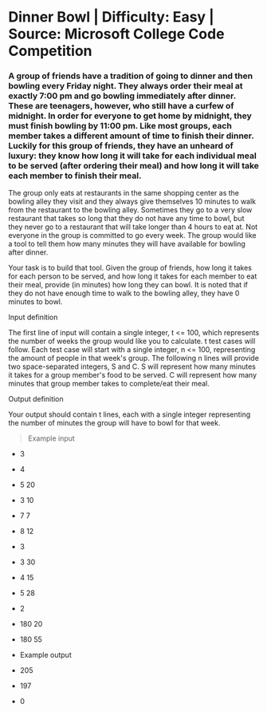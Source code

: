 # Dinner Bowl | Difficulty: Easy  |  Source: Microsoft College Code Competition

### A group of friends have a tradition of going to dinner and then bowling every Friday night. They always order their meal at exactly 7:00 pm and go bowling immediately after dinner. These are teenagers, however, who still have a curfew of midnight. In order for everyone to get home by midnight, they must finish bowling by 11:00 pm. Like most groups, each member takes a different amount of time to finish their dinner. Luckily for this group of friends, they have an unheard of luxury: they know how long it will take for each individual meal to be served (after ordering their meal) and how long it will take each member to finish their meal.

The group only eats at restaurants in the same shopping center as the bowling alley they visit and they always give themselves 10 minutes to walk from the restaurant to the bowling alley. Sometimes they go to a very slow restaurant that takes so long that they do not have any time to bowl, but they never go to a restaurant that will take longer than 4 hours to eat at. Not everyone in the group is committed to go every week. The group would like a tool to tell them how many minutes they will have available for bowling after dinner.

Your task is to build that tool. Given the group of friends, how long it takes for each person to be served, and how long it takes for each member to eat their meal, provide (in minutes) how long they can bowl. It is noted that if they do not have enough time to walk to the bowling alley, they have 0 minutes to bowl.

Input definition

The first line of input will contain a single integer, t <= 100, which represents the number of weeks the group would like you to calculate. t test cases will follow. Each test case will start with a single integer, n <= 100, representing the amount of people in that week's group. The following n lines will provide two space-separated integers, S and C. S will represent how many minutes it takes for a group member's food to be served. C will represent how many minutes that group member takes to complete/eat their meal.

Output definition

Your output should contain t lines, each with a single integer representing the number of minutes the group will have to bowl for that week.

> Example input

* 3
* 4
* 5 20
* 3 10
* 7 7
* 8 12
* 3
* 3 30
* 4 15
* 5 28
* 2
* 180 20
* 180 55

* Example output

* 205
* 197
* 0
